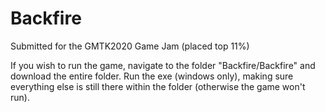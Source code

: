 # Backfire
 Submitted for the GMTK2020 Game Jam (placed top 11%)

If you wish to run the game, navigate to the folder "Backfire/Backfire" and download the entire folder. Run the exe (windows only), making sure everything else is still there within the folder (otherwise the game won't run). 
